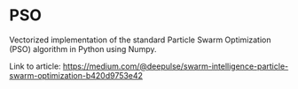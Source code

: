 # PSO

Vectorized implementation of the standard Particle Swarm Optimization (PSO) algorithm in Python using Numpy.

Link to article: https://medium.com/@deepulse/swarm-intelligence-particle-swarm-optimization-b420d9753e42
